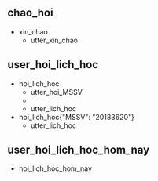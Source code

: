 ## chao_hoi
* xin_chao
    - utter_xin_chao

## user_hoi_lich_hoc
* hoi_lich_hoc
    - utter_hoi_MSSV
    * 
    - utter_lich_hoc
* hoi_lich_hoc{"MSSV": "20183620"}
    - utter_lich_hoc

## user_hoi_lich_hoc_hom_nay
* hoi_lich_hoc_hom_nay
